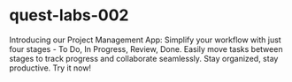 # quest-labs-002
Introducing our Project Management App: Simplify your workflow with just four stages - To Do, In Progress, Review, Done. Easily move tasks between stages to track progress and collaborate seamlessly. Stay organized, stay productive. Try it now!
